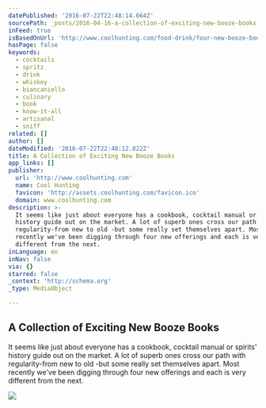 ```yaml
---
datePublished: '2016-07-22T22:48:14.664Z'
sourcePath: _posts/2016-04-16-a-collection-of-exciting-new-booze-books.md
inFeed: true
isBasedOnUrl: 'http://www.coolhunting.com/food-drink/four-new-booze-books-2016'
hasPage: false
keywords:
  - cocktails
  - spritz
  - drink
  - whiskey
  - biancaniello
  - culinary
  - book
  - know-it-all
  - artisanal
  - sniff
related: []
author: []
dateModified: '2016-07-22T22:48:12.822Z'
title: A Collection of Exciting New Booze Books
app_links: []
publisher:
  url: 'http://www.coolhunting.com'
  name: Cool Hunting
  favicon: 'http://assets.coolhunting.com/favicon.ico'
  domain: www.coolhunting.com
description: >-
  It seems like just about everyone has a cookbook, cocktail manual or spirits'
  history guide out on the market. A lot of superb ones cross our path with
  regularity-from new to old -but some really set themselves apart. Most
  recently we've been digging through four new offerings and each is very
  different from the next.
inLanguage: en
inNav: false
via: {}
starred: false
_context: 'http://schema.org'
_type: MediaObject

---
```

<article style=""><h1>A Collection of Exciting New Booze Books</h1><p>It seems like just about everyone has a cookbook, cocktail manual or spirits' history guide out on the market. A lot of superb ones cross our path with regularity-from new to old -but some really set themselves apart. Most recently we've been digging through four new offerings and each is very different from the next.</p><img src="http://assets.coolhunting.com/coolhunting/2016/03/03/large_cocktail-booze-books-cool-hunting.jpg" /></article>